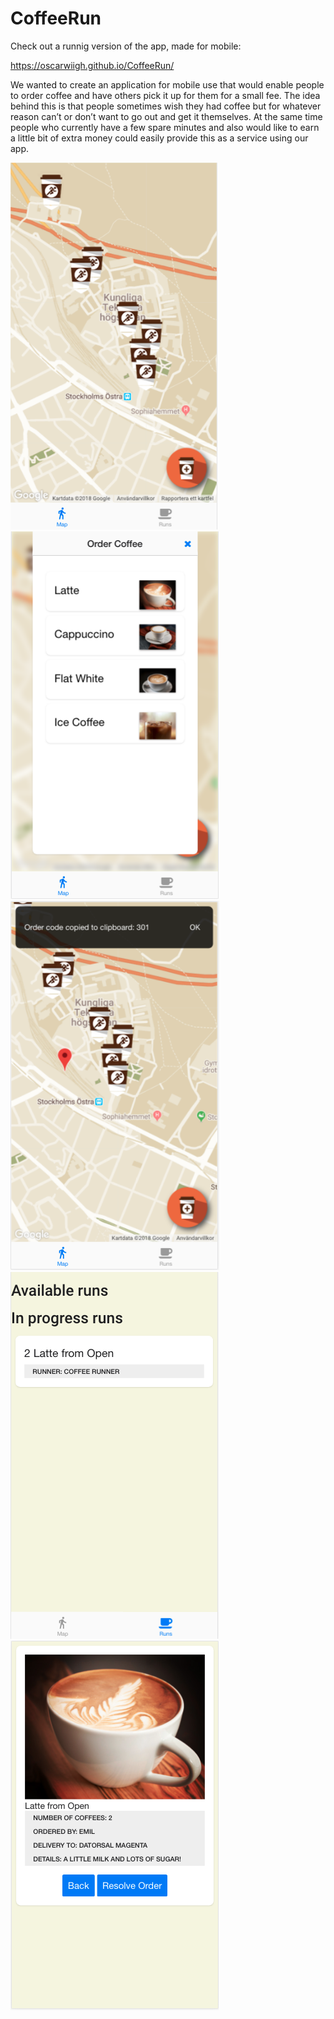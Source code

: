 # CoffeeRun

Check out a runnig version of the app, made for mobile:

https://oscarwiigh.github.io/CoffeeRun/

We wanted to create an application for mobile use that would enable people to order coffee and have others pick it up for them for a small fee. The idea behind this is that people sometimes wish they had coffee but for whatever reason can’t or don’t want to go out and get it themselves. At the same time people who currently have a few spare minutes and also would like to earn a little bit of extra money could easily provide this as a service using our app.

![Main screen](https://github.com/adigladi/CoffeeRun/blob/master/images/git/1.1%20startscreen.png)
![Order screen](https://github.com/adigladi/CoffeeRun/blob/master/images/git/2.1%20order%20coffee.png)
![Order placed](https://github.com/adigladi/CoffeeRun/blob/master/images/git/2.5%20order%20placed.png)
![Run in progress](https://github.com/adigladi/CoffeeRun/blob/master/images/git/3.4%20run%20in%20progress.png)
![Order resolve](https://github.com/adigladi/CoffeeRun/blob/master/images/git/4.1%20order%20resolve.png)
